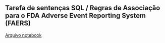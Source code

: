## Tarefa de sentenças SQL / Regras de Associação para o FDA Adverse Event Reporting System (FAERS)

[Arquivo notebook](https://github.com/gustavopb05/MC536/blob/master/lab05/notebook/faers-lab-01.ipynb)
